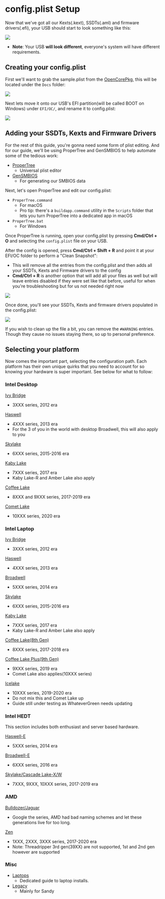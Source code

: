 # config.plist Setup

Now that we've got all our Kexts(.kext), SSDTs(.aml) and firmware drivers(.efi), your USB should start to look something like this:

![](../images/config/config-universal/almost-done.png)

* **Note**: Your USB **will look different**, everyone's system will have different requirements.

## Creating your config.plist

First we'll want to grab the sample.plist from the [OpenCorePkg](https://github.com/acidanthera/OpenCorePkg/releases), this will be located under the `Docs` folder:

![](../images/config/config-universal/sample-location.png)

Next lets move it onto our USB's EFI partition(will be called BOOT on Windows) under `EFI/OC/`, and rename it to config.plist:

![](../images/config/config-universal/renamed.png)

## Adding your SSDTs, Kexts and Firmware Drivers

For the rest of this guide, you're gonna need some form of plist editing. And for our guide, we'll be using ProperTree and GenSMBIOS to help automate some of the tedious work:

* [ProperTree](https://github.com/corpnewt/ProperTree)
  * Universal plist editor
* [GenSMBIOS](https://github.com/corpnewt/GenSMBIOS)
  * For generating our SMBIOS data

Next, let's open ProperTree and edit our config.plist:

* `ProperTree.command`
  * For macOS
  * Pro tip: there's a `buildapp.command` utility in the `Scripts` folder that lets you turn ProperTree into a dedicated app in macOS
* `ProperTree.bat`
  * For Windows

Once ProperTree is running, open your config.plist by pressing **Cmd/Ctrl + O** and selecting the `config.plist` file on your USB.

After the config is opened, press **Cmd/Ctrl + Shift + R** and point it at your EFI/OC folder to perform a "Clean Snapshot":

* This will remove all the entries from the config.plist and then adds all your SSDTs, Kexts and Firmware drivers to the config
* **Cmd/Ctrl + R** is another option that will add all your files as well but will leave entries disabled if they were set like that before, useful for when you're troubleshooting but for us not needed right now

![](../images/config/config-universal/before-snapshot.png)

Once done, you'll see your SSDTs, Kexts and firmware drivers populated in the config.plist:

![](../images/config/config-universal/after-snapshot.png)

If you wish to clean up the file a bit, you can remove the `#WARNING` entries. Though they cause no issues staying there, so up to personal preference.

## Selecting your platform

Now comes the important part, selecting the configuration path. Each platform has their own unique quirks that you need to account for so knowing your hardware is super important. See below for what to follow:

### Intel Desktop

[Ivy Bridge](/config.plist/ivy-bridge.md)

* 3XXX series, 2012 era

[Haswell](/config.plist/haswell.md)

* 4XXX series, 2013 era
* For the 3 of you in the world with desktop Broadwell, this will also apply to you

[Skylake](/config.plist/skylake.md)

* 6XXX series, 2015-2016 era

[Kaby Lake](/config.plist/kaby-lake.md)

* 7XXX series, 2017 era
* Kaby Lake-R and Amber Lake also apply

[Coffee Lake](/config.plist/coffee-lake.md)

* 8XXX and 9XXX series, 2017-2019 era

[Comet Lake](/config.plist/comet-lake.md)

* 10XXX series, 2020 era

### Intel Laptop

[Ivy Bridge](/config-laptop.plist/ivy-bridge.md)

* 3XXX series, 2012 era

[Haswell](/config-laptop.plist/haswell.md)

* 4XXX series, 2013 era

[Broadwell](/config-laptop.plist/broadwell.md)

* 5XXX series, 2014 era

[Skylake](/config-laptop.plist/skylake.md)

* 6XXX series, 2015-2016 era

[Kaby Lake](/config-laptop.plist/kaby-lake.md)

* 7XXX series, 2017 era
* Kaby Lake-R and Amber Lake also apply

[Coffee Lake(8th Gen)](/config-laptop.plist/coffee-lake.md)

* 8XXX series, 2017-2018 era

[Coffee Lake Plus(9th Gen)](/config-laptop.plist/coffee-lake-plus.md)

* 9XXX series, 2019 era
* Comet Lake also applies(10XXX series)

[Icelake](/config-laptop.plist/icelake.md)

* 10XXX series, 2019-2020 era
* Do not mix this and Comet Lake up
* Guide still under testing as WhateverGreen needs updating

### Intel HEDT

This section includes both enthusiast and server based hardware.

[Haswell-E](/config-HEDT/haswell-e.md)

* 5XXX series, 2014 era

[Broadwell-E](/config-HEDT/broadwell-e.md)

* 6XXX series, 2016 era

[Skylake/Cascade Lake-X/W](/config-HEDT/skylake-x.md)

* 7XXX, 9XXX, 10XXX series, 2017-2019 era

### AMD

[Bulldozer/Jaguar](/AMD/fx.md)

* Google the series, AMD had bad naming schemes and let these generations live for too long.

[Zen](/AMD/zen.md)

* 1XXX, 2XXX, 3XXX series, 2017-2020 era
* Note: Threadripper 3rd gen(39XX) are not supported, 1st and 2nd gen however are supported

### Misc

* [Laptops](https://dortania.github.io/vanilla-laptop-guide/)
  * Dedicated guide to laptop installs.
* [Legacy](https://github.com/dortania/OpenCore-Desktop-Guide/blob/master/config.plist/legacy.md)
  * Mainly for Sandy
